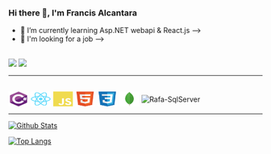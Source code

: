 ### Hi there 👋, I'm Francis Alcantara

- 🌱 I’m currently learning Asp.NET webapi & React.js -->
- 👔 I'm looking for a job -->
<br>
<a href="https://www.linkedin.com/in/francis-alcantara-674356213" target="_blank"><img src="https://img.shields.io/badge/-LinkedIn-%230077B5?style=for-the-badge&logo=linkedin&logoColor=white" target="_blank"></a> 
<a href="https://www.twitter.com/francis65610752" targer="_blank"><img src="https://img.shields.io/badge/Twitter-1DA1F2?style=for-the-badge&logo=twitter&logoColor=white" target="_blank"></a>

---

<div style="display: inline_block"><br>
  <img align="center" alt="Rafa-Csharp" height="30" width="40" src="https://raw.githubusercontent.com/devicons/devicon/master/icons/csharp/csharp-original.svg">
  <!--<img align="center" alt="Rafa-Ts" height="30" width="40" src="https://raw.githubusercontent.com/devicons/devicon/master/icons/typescript/typescript-plain.svg">-->
  <img align="center" alt="Rafa-React" height="30" width="40" src="https://raw.githubusercontent.com/devicons/devicon/master/icons/react/react-original.svg">
  <img align="center" alt="Rafa-Js" height="30" width="40" src="https://raw.githubusercontent.com/devicons/devicon/master/icons/javascript/javascript-plain.svg">
  <img align="center" alt="Rafa-HTML" height="30" width="40" src="https://raw.githubusercontent.com/devicons/devicon/master/icons/html5/html5-original.svg">
  <img align="center" alt="Rafa-CSS" height="30" width="40" src="https://raw.githubusercontent.com/devicons/devicon/master/icons/css3/css3-original.svg">
  <img align="center" alt="Rafa-MongoDB" height="30" width="40" src="https://raw.githubusercontent.com/devicons/devicon/master/icons/mongodb/mongodb-original.svg">
  <img align="center" alt="Rafa-SqlServer" height="30" width="40" src="https://raw.githubusercontent.com/devicons/devicon/master/icons/sqlserver/sqlserver-original.svg">
</div>

---

<div align="start">
  
[![Github Stats](https://github-readme-stats.vercel.app/api?username=Antsy15400&show_icons=true&theme=react)](https://github.com/anuraghazra/github-readme-stats)

[![Top Langs](https://github-readme-stats.vercel.app/api/top-langs/?username=Antsy15400&show_icons=true&theme=react)](https://github.com/anuraghazra/github-readme-stats)
</div>
  

  
##


